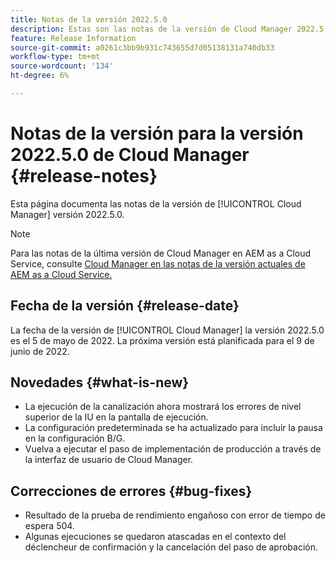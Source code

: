 ```yaml
---
title: Notas de la versión 2022.5.0
description: Estas son las notas de la versión de Cloud Manager 2022.5.0.
feature: Release Information
source-git-commit: a0261c3bb9b931c743655d7d05138131a740db33
workflow-type: tm+mt
source-wordcount: '134'
ht-degree: 6%

---
```



# Notas de la versión para la versión 2022.5.0 de Cloud Manager {#release-notes}

Esta página documenta las notas de la versión de [!UICONTROL Cloud Manager] versión 2022.5.0.

>[!NOTE]
>
>Para las notas de la última versión de Cloud Manager en AEM as a Cloud Service, consulte [Cloud Manager en las notas de la versión actuales de AEM as a Cloud Service.](https://experienceleague.adobe.com/docs/experience-manager-cloud-service/content/implementing/using-cloud-manager/release-notes-cloud-manager/release-notes-cm-current.html)

## Fecha de la versión {#release-date}

La fecha de la versión de [!UICONTROL Cloud Manager] la versión 2022.5.0 es el 5 de mayo de 2022. La próxima versión está planificada para el 9 de junio de 2022.

## Novedades {#what-is-new}

* La ejecución de la canalización ahora mostrará los errores de nivel superior de la IU en la pantalla de ejecución.
* La configuración predeterminada se ha actualizado para incluir la pausa en la configuración B/G.
* Vuelva a ejecutar el paso de implementación de producción a través de la interfaz de usuario de Cloud Manager.

## Correcciones de errores {#bug-fixes}

* Resultado de la prueba de rendimiento engañoso con error de tiempo de espera 504.
* Algunas ejecuciones se quedaron atascadas en el contexto del déclencheur de confirmación y la cancelación del paso de aprobación.
